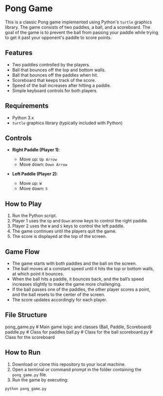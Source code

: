 # Pong Game

This is a classic Pong game implemented using Python's `turtle` graphics library. The game consists of two paddles, a ball, and a scoreboard. The goal of the game is to prevent the ball from passing your paddle while trying to get it past your opponent's paddle to score points.

## Features

- Two paddles controlled by the players.
- Ball that bounces off the top and bottom walls.
- Ball that bounces off the paddles when hit.
- Scoreboard that keeps track of the score.
- Speed of the ball increases after hitting a paddle.
- Simple keyboard controls for both players.

## Requirements

- Python 3.x
- `turtle` graphics library (typically included with Python)

## Controls

- **Right Paddle (Player 1)**:  
  - Move up: `Up Arrow`  
  - Move down: `Down Arrow`

- **Left Paddle (Player 2)**:  
  - Move up: `W`  
  - Move down: `S`

## How to Play

1. Run the Python script.
2. Player 1 uses the `Up` and `Down` arrow keys to control the right paddle.
3. Player 2 uses the `W` and `S` keys to control the left paddle.
4. The game continues until the players quit the game.
5. The score is displayed at the top of the screen.

## Game Flow

- The game starts with both paddles and the ball on the screen.
- The ball moves at a constant speed until it hits the top or bottom walls, at which point it bounces.
- When the ball hits a paddle, it bounces back, and the ball’s speed increases slightly to make the game more challenging.
- If the ball passes one of the paddles, the other player scores a point, and the ball resets to the center of the screen.
- The score updates accordingly for each player.

## File Structure

pong_game.py # Main game logic and classes (Ball, Paddle, Scoreboard)
paddle.py # Class for paddles
ball.py # Class for the ball
scoreboard.py # Class for the scoreboard



## How to Run

1. Download or clone this repository to your local machine.
2. Open a terminal or command prompt in the folder containing the `pong_game.py` file.
3. Run the game by executing:

```bash
python pong_game.py
